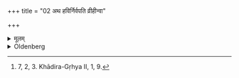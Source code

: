 +++
title = "02 अथ हविर्निर्वपति व्रीहीन्वा"

+++

<details><summary>मूलम्</summary>

अथ हविर्निर्वपति व्रीहीन्वा यवान्वा कँ सेन वा चरुस्थाल्या वा २
</details>

<details><summary>Oldenberg</summary>

2. [^1]  He then pours out, with a brazen vessel or with the pot in which the oblations of cooked rice are prepared, the grain destined for sacrifice, rice or barley


[^1]:  7, 2, 3. Khādira-Gṛhya II, 1, 9.
</details>
